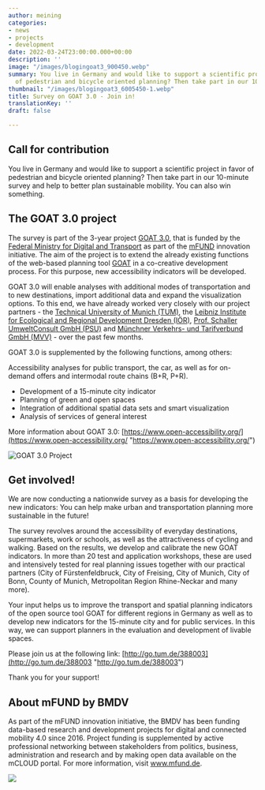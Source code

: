 ```yaml
---
author: meining
categories:
- news
- projects
- development
date: 2022-03-24T23:00:00.000+00:00
description: ''
image: "/images/blogingoat3_900450.webp"
summary: You live in Germany and would like to support a scientific project in favor
  of pedestrian and bicycle oriented planning? Then take part in our 10-minute survey.
thumbnail: "/images/blogingoat3_6005450-1.webp"
title: Survey on GOAT 3.0 - Join in!
translationKey: ''
draft: false

---
```

## Call for contribution

You live in Germany and would like to support a scientific project in favor of pedestrian and bicycle oriented planning? Then take part in our 10-minute survey and help to better plan sustainable mobility. You can also win something.

## The GOAT 3.0 project

The survey is part of the 3-year project [GOAT 3.0](../2021-12-28-goat3_0/ "What is GOAT 3.0?"), that is funded by the [Federal Ministry for Digital and Transport](https://www.bmvi.de/DE/Home/home.html "BMDV") as part of the [mFUND](https://www.bmvi.de/EN/Topics/Digital-Matters/mFund/mFund.html "mFUND") innovation initiative. The aim of the project is to extend the already existing functions of the web-based planning tool [GOAT](../../what-is-goat "What is GOAT?") in a co-creative development process. For this purpose, new accessibility indicators will be developed.

GOAT 3.0 will enable analyses with additional modes of transportation and to new destinations, import additional data and expand the visualization options. To this end, we have already worked very closely with our project partners - the [Technical University of Munich (TUM)](https://www.mos.ed.tum.de/en/sv/homepage/ "TUM"), the [Leibniz Institute for Ecological and Regional Development Dresden (IÖR)](https://www.ioer.de/ "IÖR"), [Prof. Schaller UmweltConsult GmbH (PSU)](https://www.psu-schaller.de/ "PSU") and [Münchner Verkehrs- und Tarifverbund GmbH (MVV)](https://www.mvv-muenchen.de/ "MVV") - over the past few months.

GOAT 3.0 is supplemented by the following functions, among others:

Accessibility analyses for public transport, the car, as well as for on-demand offers and intermodal route chains (B+R, P+R).

* Development of a 15-minute city indicator
* Planning of green and open spaces
* Integration of additional spatial data sets and smart visualization
* Analysis of services of general interest

More information about GOAT 3.0: [https://www.open-accessibility.org/](https://www.open-accessibility.org/ "https://www.open-accessibility.org/")

![GOAT 3.0 Project](/images/blogingoat3_6000450.webp)

## Get involved!

We are now conducting a nationwide survey as a basis for developing the new indicators: You can help make urban and transportation planning more sustainable in the future!

The survey revolves around the accessibility of everyday destinations, supermarkets, work or schools, as well as the attractiveness of cycling and walking. Based on the results, we develop and calibrate the new GOAT indicators. In more than 20 test and application workshops, these are used and intensively tested for real planning issues together with our practical partners (City of Fürstenfeldbruck, City of Freising, City of Munich, City of Bonn, County of Munich, Metropolitan Region Rhine-Neckar and many more).

Your input helps us to improve the transport and spatial planning indicators of the open source tool GOAT for different regions in Germany as well as to develop new indicators for the 15-minute city and for public services. In this way, we can support planners in the evaluation and development of livable spaces.

Please join us at the following link: [http://go.tum.de/388003](http://go.tum.de/388003 "http://go.tum.de/388003") 

Thank you for your support!

## About mFUND by BMDV

As part of the mFUND innovation initiative, the BMDV has been funding data-based research and development projects for digital and connected mobility 4.0 since 2016. Project funding is supplemented by active professional networking between stakeholders from politics, business, administration and research and by making open data available on the mCLOUD portal. For more information, visit www.mfund.de.

![](/images/blog/goat3.0/mfund_goat3.0.webp)
